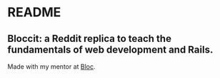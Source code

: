 # README

## Bloccit: a Reddit replica to teach the fundamentals of web development and Rails.

 Made with my mentor at [Bloc](http://bloc.io).

